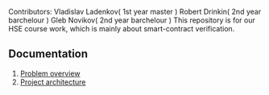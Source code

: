 Contributors: Vladislav Ladenkov( 1st year master )
              Robert Drinkin( 2nd year barchelour )
              Gleb Novikov( 2nd year barchelour ) 
This repository is for our HSE course work, which is mainly about smart-contract verification.

## Documentation
1. [Problem overview](docs/overview.md)
2. [Project architecture](architecture.md)
